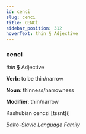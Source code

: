 ```yaml
---
id: cenci
slug: cenci
title: CENCİ
sidebar_position: 312
hoverText: thin § Adjective
---
```


### cenci

*thin* **§** Adjective

**Verb**: to be thin/narrow

**Noun**: thinness/narrowness

**Modifier**: thin/narrow

Kashubian cenczi [tsɛntʃi]

*Balto-Slavic Language Family*